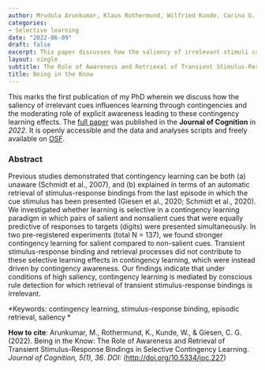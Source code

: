 ```yaml
---
author: Mrudula Arunkumar, Klaus Rothermund, Wilfried Kunde, Carina G. Giesen
categories:
- Selective learning
date: "2022-06-09"
draft: false
excerpt: This paper discusses how the saliency of irrelevant stimuli can influence what we learn
layout: single
subtitle: The Role of Awareness and Retrieval of Transient Stimulus-Response Bindings in Selective Contingency Learning
title: Being in the Know
---
```


This marks the first publication of my PhD wherein we discuss how the saliency of irrelevant cues influences learning through contingencies and the moderating role of explicit awareness leading to these contingency learning effects. 
The [full paper](https://www.journalofcognition.org/articles/10.5334/joc.227/) was published in the **Journal of Cognition** in *2022*. It is openly accessible and the data and analyses scripts and freely available on [OSF](https://osf.io/sa7eb/). 

### Abstract

Previous studies demonstrated that contingency learning can be both (a) unaware (Schmidt et al., 2007), and (b) explained in terms of an automatic retrieval of stimulus-response bindings from the last episode in which the cue stimulus has been presented (Giesen et al., 2020; Schmidt et al., 2020). We investigated whether learning is selective in a contingency learning paradigm in which pairs of salient and nonsalient cues that were equally predictive of responses to targets (digits) were presented simultaneously. In two pre-registered experiments (total N = 137), we found stronger contingency learning for salient compared to non-salient cues. Transient stimulus-response binding and retrieval processes did not contribute to these selective learning effects in contingency learning, which were instead driven by contingency awareness. Our findings indicate that under conditions of high saliency, contingency learning is mediated by conscious rule detection for which retrieval of transient stimulus-response bindings is irrelevant.



*Keywords: contingency learning, stimulus-response binding, episodic retrieval, saliency *

**How to cite**: Arunkumar, M., Rothermund, K., Kunde, W., & Giesen, C. G. (2022). Being in the Know: The Role of Awareness and Retrieval of Transient Stimulus-Response Bindings in Selective Contingency Learning. *Journal of Cognition, 5(1), 36*. *DOI:* (http://doi.org/10.5334/joc.227)
